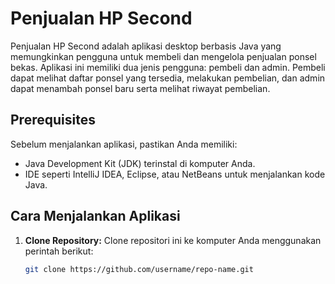 # Penjualan HP Second

Penjualan HP Second adalah aplikasi desktop berbasis Java yang memungkinkan pengguna untuk membeli dan mengelola penjualan ponsel bekas. Aplikasi ini memiliki dua jenis pengguna: pembeli dan admin. Pembeli dapat melihat daftar ponsel yang tersedia, melakukan pembelian, dan admin dapat menambah ponsel baru serta melihat riwayat pembelian.

## Prerequisites

Sebelum menjalankan aplikasi, pastikan Anda memiliki:
- Java Development Kit (JDK) terinstal di komputer Anda.
- IDE seperti IntelliJ IDEA, Eclipse, atau NetBeans untuk menjalankan kode Java.

## Cara Menjalankan Aplikasi

1. **Clone Repository:**
   Clone repositori ini ke komputer Anda menggunakan perintah berikut:
   ```bash
   git clone https://github.com/username/repo-name.git
